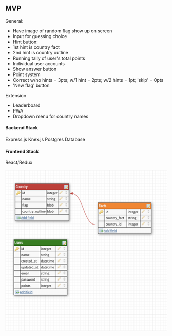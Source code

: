 ## MVP

General:
* Have image of random flag show up on screen
* Input for guessing choice
* Hint button:
* 1st hint is country fact
* 2nd hint is country outline
* Running tally of user's total points
* Individual user accounts
* Show answer button
* Point system
* Correct w/no hints = 3pts; w/1 hint = 2pts; w/2 hints = 1pt; 'skip' = 0pts
* 'New flag' button

Extension
* Leaderboard
* PWA
* Dropdown menu for country names

#### Backend Stack
Express.js
Knex.js
Postgres Database

#### Frontend Stack
React/Redux

<img src='images/schema.png' alt='Schema' width='700' >
